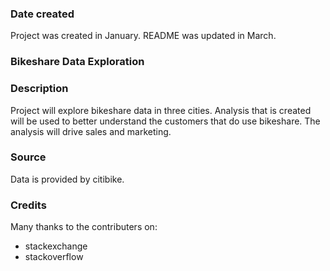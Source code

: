 ### Date created
Project was created in January. README was updated in March.

### Bikeshare Data Exploration

### Description
Project will explore bikeshare data in three cities. Analysis that is created will be used to better understand the customers that do use bikeshare. The analysis will drive sales and marketing. 

### Source
Data is provided by citibike.

### Credits
Many thanks to the contributers on:
* stackexchange
* stackoverflow

